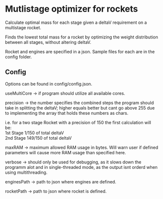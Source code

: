 # Mutlistage optimizer for rockets

Calculate optimal mass for each stage given a deltaV requirement on a multistage rocket.

Finds the lowest total mass for a rocket by optimizing the weight distribution between all stages, without altering deltaV.

Rocket and engines are specified in a json.
Sample files for each are in the config folder.

## Config

Options can be found in config/config.json.

useMultiCore	-> if program should utilize all available cores.

precision 		-> the number specifies the combined steps the program should take in splitting the deltaV; higher equals better but cant go above 255 due to implementing the array that holds these numbers as chars.

i.e. for a two stage Rocket with a precision of 150 the first calculation will be:\
1st Stage 1/150 of total deltaV\
2nd Stage 149/150 of total deltaV
                                                                                     
maxRAM 				-> maximum allowed RAM usage in bytes. Will warn user if defined parameters will cause more RAM usage than specified here.
  
verbose 			-> should only be used for debugging, as it slows down the programm alot and in single-threaded mode, as the output isnt orderd when using multithreading.
  
enginesPath 	-> path to json where engines are defined.
  
rocketPath		-> path to json where rocket is defined.
